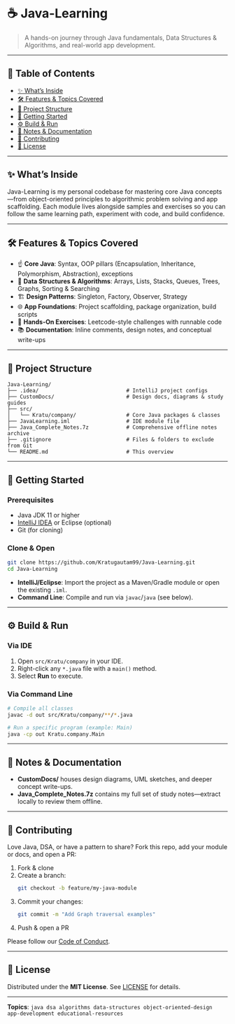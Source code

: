 # ☕ Java-Learning

> A hands-on journey through Java fundamentals, Data Structures & Algorithms, and real-world app development.

---

## 📖 Table of Contents

- [✨ What’s Inside](#✨-what’s-inside)  
- [🛠️ Features & Topics Covered](#🛠️-features--topics-covered)  
- [📂 Project Structure](#📂-project-structure)  
- [🚀 Getting Started](#🚀-getting-started)  
- [⚙️ Build & Run](#⚙️-build--run)  
- [📝 Notes & Documentation](#📝-notes--documentation)  
- [🤝 Contributing](#🤝-contributing)  
- [📜 License](#📜-license)  

---

## ✨ What’s Inside

Java-Learning is my personal codebase for mastering core Java concepts—from object-oriented principles to algorithmic problem solving and app scaffolding. Each module lives alongside samples and exercises so you can follow the same learning path, experiment with code, and build confidence.

---

## 🛠️ Features & Topics Covered

- ☝️ **Core Java**: Syntax, OOP pillars (Encapsulation, Inheritance, Polymorphism, Abstraction), exceptions  
- 🔄 **Data Structures & Algorithms**: Arrays, Lists, Stacks, Queues, Trees, Graphs, Sorting & Searching  
- 🏗️ **Design Patterns**: Singleton, Factory, Observer, Strategy  
- 🌐 **App Foundations**: Project scaffolding, package organization, build scripts  
- 🧩 **Hands-On Exercises**: Leetcode-style challenges with runnable code  
- 📚 **Documentation**: Inline comments, design notes, and conceptual write-ups  

---

## 📂 Project Structure

```text
Java-Learning/
├── .idea/                            # IntelliJ project configs
├── CustomDocs/                       # Design docs, diagrams & study guides
├── src/
│   └── Kratu/company/                # Core Java packages & classes
├── JavaLearning.iml                  # IDE module file
├── Java_Complete_Notes.7z            # Comprehensive offline notes archive
├── .gitignore                        # Files & folders to exclude from Git
└── README.md                         # This overview
```

---

## 🚀 Getting Started

### Prerequisites

- Java JDK 11 or higher  
- [IntelliJ IDEA](https://www.jetbrains.com/idea/) or Eclipse (optional)  
- Git (for cloning)  

### Clone & Open

```bash
git clone https://github.com/Kratugautam99/Java-Learning.git
cd Java-Learning
```

- **IntelliJ/Eclipse**: Import the project as a Maven/Gradle module or open the existing `.iml`.  
- **Command Line**: Compile and run via `javac`/`java` (see below).

---

## ⚙️ Build & Run

### Via IDE

1. Open `src/Kratu/company` in your IDE.  
2. Right-click any `*.java` file with a `main()` method.  
3. Select **Run** to execute.

### Via Command Line

```bash
# Compile all classes
javac -d out src/Kratu/company/**/*.java

# Run a specific program (example: Main)
java -cp out Kratu.company.Main
```

---

## 📝 Notes & Documentation

- **CustomDocs/** houses design diagrams, UML sketches, and deeper concept write-ups.  
- **Java_Complete_Notes.7z** contains my full set of study notes—extract locally to review them offline.  

---

## 🤝 Contributing

Love Java, DSA, or have a pattern to share? Fork this repo, add your module or docs, and open a PR:

1. Fork & clone  
2. Create a branch:  
   ```bash
   git checkout -b feature/my-java-module
   ```  
3. Commit your changes:  
   ```bash
   git commit -m "Add Graph traversal examples"
   ```  
4. Push & open a PR  

Please follow our [Code of Conduct](https://opensource.org/code-of-conduct).

---

## 📜 License

Distributed under the **MIT License**. See [LICENSE](LICENSE) for details.

---

**Topics**: `java dsa algorithms data-structures object-oriented-design app-development educational-resources`  
